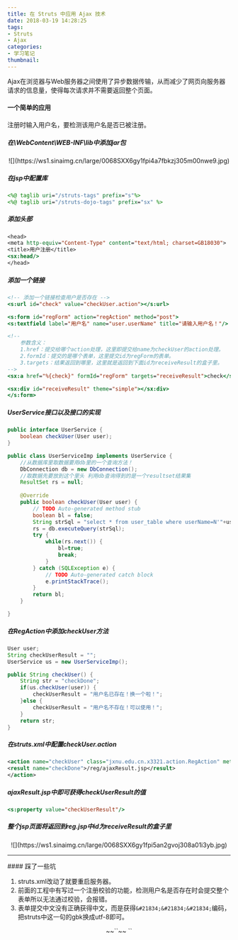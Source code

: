 ```yaml
---
title: 在 Struts 中应用 Ajax 技术
date: 2018-03-19 14:28:25
tags: 
- Struts
- Ajax
categories: 
- 学习笔记
thumbnail:
---
```

Ajax在浏览器与Web服务器之间使用了异步数据传输，从而减少了网页向服务器请求的信息量，使得每次请求并不需要返回整个页面。
<!--more-->

#### 一个简单的应用

注册时输入用户名，要检测该用户名是否已被注册。

##### 在\WebContent\WEB-INF\lib中添加jar包
<center>![](https://ws1.sinaimg.cn/large/0068SXX6gy1fpi4a7fbkzj305m00nwe9.jpg)</center>

##### 在jsp中配置库

```jsp
<%@ taglib uri="/struts-tags" prefix="s"%>
<%@ taglib uri="/struts-dojo-tags" prefix="sx" %>
```

##### 添加头部

```jsp
<head>
<meta http-equiv="Content-Type" content="text/html; charset=GB18030">
<title>用户注册</title>
<sx:head/>
</head>
```

##### 添加一个链接
```jsp
<!-- 添加一个链接检查用户是否存在 -->
<s:url id="check" value="checkUser.action"></s:url>

<s:form id="regForm" action="regAction" method="post">
<s:textfield label="用户名" name="user.userName" title="请输入用户名！"/>

<!-- 
	参数含义：
	1.href：提交给哪个action处理，这里即提交给name为checkUser的action处理。
	2.formId：提交的是哪个表单，这里提交id为regForm的表单。
	3.targets：结果返回到哪里，这里就是返回到下面id为receiveResult的盒子里。
-->
<sx:a href="%{check}" formId="regForm" targets="receiveResult">check</sx:a>

<sx:div id="receiveResult" theme="simple"></sx:div>
</s:form>
```

##### UserService接口以及接口的实现

```java
public interface UserService {
	boolean checkUser(User user);
}

public class UserServiceImp implements UserService {
	//从数据库里取数据要用db里的一个查询方法！
	DbConnection db = new DbConnection();
	//取数据先要放到这个里头 利用db查询得到的是一个resultset结果集
	ResultSet rs = null;
	
	@Override
	public boolean checkUser(User user) {
		// TODO Auto-generated method stub
		boolean bl = false;
		String strSql = "select * from user_table where userName=N'"+user.getUserName()+"'";
		rs = db.executeQuery(strSql);
		try {
			while(rs.next()) {
				bl=true;
				break;
			}
		} catch (SQLException e) {
			// TODO Auto-generated catch block
			e.printStackTrace();
		}
		return bl;
	}

}
```

##### 在RegAction中添加checkUser方法

```java
User user;
String checkUserResult = "";
UserService us = new UserServiceImp();

public String checkUser() {
	String str = "checkDone";
	if(us.checkUser(user)) {
		checkUserResult = "用户名已存在！换一个啦！";
	}else {
		checkUserResult = "用户名不存在！可以使用！";
	}	
	return str;
}
```

##### 在struts.xml中配置checkUser.action

```xml
<action name="checkUser" class="jxnu.edu.cn.x3321.action.RegAction" method="checkUser">
<result name="checkDone">/reg/ajaxResult.jsp</result>
</action>
```

##### ajaxResult.jsp中即可获得checkUserResult的值

```jsp
<s:property value="checkUserResult"/>
```

##### 整个jsp页面将返回到reg.jsp中id为receiveResult的盒子里

<center>![](https://ws1.sinaimg.cn/large/0068SXX6gy1fpi5an2gvoj308a01i3yb.jpg)</center>
<hr>
#### 踩了一些坑

1. struts.xml改动了就要重启服务器。
2. 前面的工程中有写过一个注册校验的功能，检测用户名是否存在时会提交整个表单所以无法通过校验，会报错。
3. 表单提交中文没有正确获得中文，而是获得`&#21834;&#21834;&#21834;`编码，把struts中这一句的gbk换成utf-8即可。
<center>
<div>
~~`<constant name="struts.i18n.encoding" value="gbk"></constant>`~~
`<constant name="struts.i18n.encoding" value="utf-8"></constant>`
</div></center>

